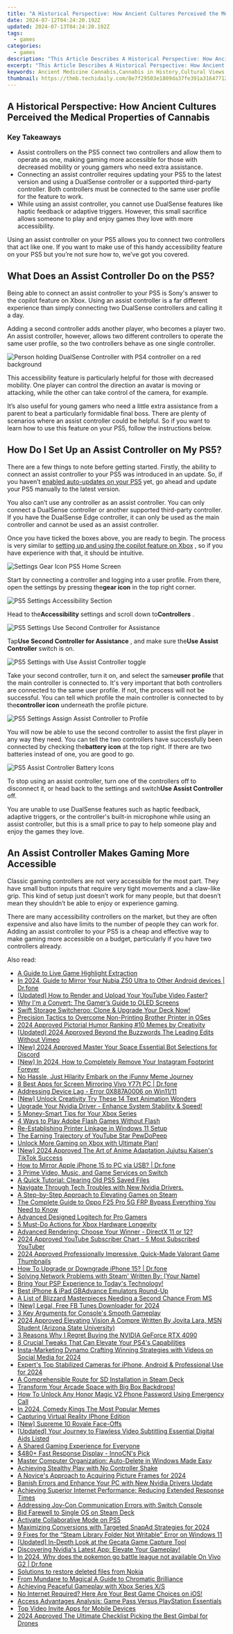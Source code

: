 ```yaml
---
title: "A Historical Perspective: How Ancient Cultures Perceived the Medical Properties of Cannabis"
date: 2024-07-12T04:24:20.192Z
updated: 2024-07-13T04:24:20.192Z
tags:
  - games
categories:
  - games
description: "This Article Describes A Historical Perspective: How Ancient Cultures Perceived the Medical Properties of Cannabis"
excerpt: "This Article Describes A Historical Perspective: How Ancient Cultures Perceived the Medical Properties of Cannabis"
keywords: Ancient Medicine Cannabis,Cannabis in History,Cultural Views on Cannabis,Historical Cannabis Use,Cannabis Perception Anciently,Medical Cannabis History,Antiquity's Cannabis Beliefs
thumbnail: https://thmb.techidaily.com/8e7f29503e1809da37fe391a31647712629490bb93b62275ef9ee0f83d862d33.jpg
---
```


## A Historical Perspective: How Ancient Cultures Perceived the Medical Properties of Cannabis

### Key Takeaways

* Assist controllers on the PS5 connect two controllers and allow them to operate as one, making gaming more accessible for those with decreased mobility or young gamers who need extra assistance.
* Connecting an assist controller requires updating your PS5 to the latest version and using a DualSense controller or a supported third-party controller. Both controllers must be connected to the same user profile for the feature to work.
* While using an assist controller, you cannot use DualSense features like haptic feedback or adaptive triggers. However, this small sacrifice allows someone to play and enjoy games they love with more accessibility.

 Using an assist controller on your PS5 allows you to connect two controllers that act like one. If you want to make use of this handy accessibility feature on your PS5 but you’re not sure how to, we’ve got you covered.

## What Does an Assist Controller Do on the PS5?

 Being able to connect an assist controller to your PS5 is Sony's answer to the copilot feature on Xbox. Using an assist controller is a far different experience than simply connecting two DualSense controllers and calling it a day.

 Adding a second controller adds another player, who becomes a player two. An assist controller, however, allows two different controllers to operate the same user profile, so the two controllers behave as one single controller.

![Person holding DualSense Controller with PS4 controller on a red background](https://static1.makeuseofimages.com/wordpress/wp-content/uploads/2023/11/person-holding-dualsense-controller-with-ps4-controller-on-a-red-background.jpg)

 This accessibility feature is particularly helpful for those with decreased mobility. One player can control the direction an avatar is moving or attacking, while the other can take control of the camera, for example.

 It’s also useful for young gamers who need a little extra assistance from a parent to beat a particularly formidable final boss. There are plenty of scenarios where an assist controller could be helpful. So if you want to learn how to use this feature on your PS5, follow the instructions below.

## How Do I Set Up an Assist Controller on My PS5?

 There are a few things to note before getting started. Firstly, the ability to connect an assist controller to your PS5 was introduced in an update. So, if you haven’t [enabled auto-updates on your PS5](https://www.makeuseof.com/how-to-enable-ps5-auto-updates/) yet, go ahead and update your PS5 manually to the latest version.

 You also can’t use any controller as an assist controller. You can only connect a DualSense controller or another supported third-party controller. If you have the DualSense Edge controller, it can only be used as the main controller and cannot be used as an assist controller.

 Once you have ticked the boxes above, you are ready to begin. The process is very similar to [setting up and using the copilot feature on Xbox](https://www.makeuseof.com/how-to-set-up-and-use-co-pilot-on-xbox-series-xs/) , so if you have experience with that, it should be intuitive.

![Settings Gear Icon PS5 Home Screen](https://static1.makeuseofimages.com/wordpress/wp-content/uploads/2023/11/settings-gear-icon-ps5-home-screen.jpg)

 Start by connecting a controller and logging into a user profile. From there, open the settings by pressing the**gear icon** in the top right corner.

![PS5 Settings Accessibility Section](https://static1.makeuseofimages.com/wordpress/wp-content/uploads/2023/11/ps5-settings-accessibility-section.jpg)

 Head to the**Accessibility** settings and scroll down to**Controllers** .

![PS5 Settings Use Second Controller for Assistance](https://static1.makeuseofimages.com/wordpress/wp-content/uploads/2023/11/ps5-settings-use-second-controller-for-assistance.jpg)

 Tap**Use Second Controller for Assistance** , and make sure the**Use Assist Controller** switch is on.

![PS5 Settings with Use Assist Controller toggle](https://static1.makeuseofimages.com/wordpress/wp-content/uploads/2023/11/ps5-settings-use-assist-controller-switch.jpg)

 Take your second controller, turn it on, and select the same**user profile** that the main controller is connected to. It's very important that both controllers are connected to the same user profile. If not, the process will not be successful. You can tell which profile the main controller is connected to by the**controller icon** underneath the profile picture.

![PS5 Settings Assign Assist Controller to Profile](https://static1.makeuseofimages.com/wordpress/wp-content/uploads/2023/11/ps5-settings-assign-assist-controller-to-profile.jpg)

 You will now be able to use the second controller to assist the first player in any way they need. You can tell the two controllers have successfully been connected by checking the**battery icon** at the top right. If there are two batteries instead of one, you are good to go.

![PS5 Assist Controller Battery Icons](https://static1.makeuseofimages.com/wordpress/wp-content/uploads/2023/11/ps5-assist-controller-battery-icons.jpg)

 To stop using an assist controller, turn one of the controllers off to disconnect it, or head back to the settings and switch**Use Assist Controller** off.

 You are unable to use DualSense features such as haptic feedback, adaptive triggers, or the controller's built-in microphone while using an assist controller, but this is a small price to pay to help someone play and enjoy the games they love.

## An Assist Controller Makes Gaming More Accessible

 Classic gaming controllers are not very accessible for the most part. They have small button inputs that require very tight movements and a claw-like grip. This kind of setup just doesn’t work for many people, but that doesn’t mean they shouldn’t be able to enjoy or experience gaming.

 There are many accessibility controllers on the market, but they are often expensive and also have limits to the number of people they can work for. Adding an assist controller to your PS5 is a cheap and effective way to make gaming more accessible on a budget, particularly if you have two controllers already.


<ins class="adsbygoogle"
     style="display:block"
     data-ad-format="autorelaxed"
     data-ad-client="ca-pub-7571918770474297"
     data-ad-slot="1223367746"></ins>



<ins class="adsbygoogle"
     style="display:block"
     data-ad-client="ca-pub-7571918770474297"
     data-ad-slot="8358498916"
     data-ad-format="auto"
     data-full-width-responsive="true"></ins>



<span class="atpl-alsoreadstyle">Also read:</span>
<div><ul>
<li><a href="https://games-able.techidaily.com/a-guide-to-live-game-highlight-extraction/"><u>A Guide to Live Game Highlight Extraction</u></a></li>
<li><a href="https://screen-mirror.techidaily.com/in-2024-guide-to-mirror-your-nubia-z50-ultra-to-other-android-devices-drfone-by-drfone-android/"><u>In 2024, Guide to Mirror Your Nubia Z50 Ultra to Other Android devices | Dr.fone</u></a></li>
<li><a href="https://facebook-record-videos.techidaily.com/updated-how-to-render-and-upload-your-youtube-video-faster/"><u>[Updated] How to Render and Upload Your YouTube Video Faster?</u></a></li>
<li><a href="https://games-able.techidaily.com/1719172477251-why-im-a-convert-the-gamers-guide-to-oled-screens/"><u>Why I'm a Convert: The Gamer’s Guide to OLED Screens</u></a></li>
<li><a href="https://games-able.techidaily.com/1719170052391-swift-storage-switcheroo-clone-and-upgrade-your-deck-now/"><u>Swift Storage Switcheroo: Clone & Upgrade Your Deck Now!</u></a></li>
<li><a href="https://printer-issues.techidaily.com/precision-tactics-to-overcome-non-printing-brother-printer-in-oses/"><u>Precision Tactics to Overcome Non-Printing Brother Printer in OSes</u></a></li>
<li><a href="https://extra-guidance.techidaily.com/2024-approved-pictorial-humor-ranking-10-memes-by-creativity/"><u>2024 Approved  Pictorial Humor  Ranking #10 Memes by Creativity</u></a></li>
<li><a href="https://vimeo-videos.techidaily.com/updated-2024-approved-beyond-the-buzzwords-the-leading-edits-without-vimeo/"><u>[Updated] 2024 Approved  Beyond the Buzzwords  The Leading Edits Without Vimeo</u></a></li>
<li><a href="https://discord-videos.techidaily.com/new-2024-approved-master-your-space-essential-bot-selections-for-discord/"><u>[New] 2024 Approved  Master Your Space  Essential Bot Selections for Discord</u></a></li>
<li><a href="https://instagram-video-files.techidaily.com/new-in-2024-how-to-completely-remove-your-instagram-footprint-forever/"><u>[New] In 2024, How to Completely Remove Your Instagram Footprint Forever</u></a></li>
<li><a href="https://vp-tips.techidaily.com/no-hassle-just-hilarity-embark-on-the-ifunny-meme-journey/"><u>No Hassle, Just Hilarity  Embark on the iFunny Meme Journey</u></a></li>
<li><a href="https://screen-mirror.techidaily.com/8-best-apps-for-screen-mirroring-vivo-y77t-pc-drfone-by-drfone-android/"><u>8 Best Apps for Screen Mirroring Vivo Y77t PC | Dr.fone</u></a></li>
<li><a href="https://games-able.techidaily.com/addressing-device-lag-error-0x887a0006-on-win1111/"><u>Addressing Device Lag - Error 0X887A0006 on Win11/11</u></a></li>
<li><a href="https://some-approaches.techidaily.com/new-unlock-creativity-try-these-14-text-animation-wonders/"><u>[New] Unlock Creativity  Try These 14 Text Animation Wonders</u></a></li>
<li><a href="https://games-able.techidaily.com/1719172869632-upgrade-your-nvidia-driver-enhance-system-stability-and-speed/"><u>Upgrade Your Nvidia Driver - Enhance System Stability & Speed!</u></a></li>
<li><a href="https://games-able.techidaily.com/5-money-smart-tips-for-your-xbox-series/"><u>5 Money-Smart Tips for Your Xbox Series</u></a></li>
<li><a href="https://games-able.techidaily.com/4-ways-to-play-adobe-flash-games-without-flash/"><u>4 Ways to Play Adobe Flash Games Without Flash</u></a></li>
<li><a href="https://windows11.techidaily.com/re-establishing-printer-linkage-in-windows-11-setup/"><u>Re-Establishing Printer Linkage in Windows 11 Setup</u></a></li>
<li><a href="https://extra-lessons.techidaily.com/the-earning-trajectory-of-youtube-star-pewdopeep/"><u>The Earning Trajectory of YouTube Star PewDoPeep</u></a></li>
<li><a href="https://games-able.techidaily.com/1719173835362-unlock-more-gaming-on-xbox-with-ultimate-plan/"><u>Unlock More Gaming on Xbox with Ultimate Plan!</u></a></li>
<li><a href="https://tiktok-video-recordings.techidaily.com/new-2024-approved-the-art-of-anime-adaptation-jujutsu-kaisens-tiktok-success/"><u>[New] 2024 Approved  The Art of Anime Adaptation  Jujutsu Kaisen's TikTok Success</u></a></li>
<li><a href="https://screen-mirror.techidaily.com/how-to-mirror-apple-iphone-15-to-pc-via-usb-drfone-by-drfone-ios/"><u>How to Mirror Apple iPhone 15 to PC via USB? | Dr.fone</u></a></li>
<li><a href="https://games-able.techidaily.com/3-prime-video-music-and-game-services-on-switch/"><u>3 Prime Video, Music, and Game Services on Switch</u></a></li>
<li><a href="https://games-able.techidaily.com/a-quick-tutorial-clearing-old-ps5-saved-files/"><u>A Quick Tutorial: Clearing Old PS5 Saved Files</u></a></li>
<li><a href="https://games-able.techidaily.com/1719167776043-navigate-through-tech-troubles-with-new-nvidia-drivers/"><u>Navigate Through Tech Troubles with New Nvidia Drivers.</u></a></li>
<li><a href="https://games-able.techidaily.com/a-step-by-step-approach-to-elevating-games-on-steam/"><u>A Step-by-Step Approach to Elevating Games on Steam</u></a></li>
<li><a href="https://android-frp.techidaily.com/the-complete-guide-to-oppo-f25-pro-5g-frp-bypass-everything-you-need-to-know-by-drfone-android/"><u>The Complete Guide to Oppo F25 Pro 5G FRP Bypass Everything You Need to Know</u></a></li>
<li><a href="https://games-able.techidaily.com/advanced-designed-logitech-for-pro-gamers/"><u>Advanced Designed Logitech for Pro Gamers</u></a></li>
<li><a href="https://games-able.techidaily.com/5-must-do-actions-for-xbox-hardware-longevity/"><u>5 Must-Do Actions for Xbox Hardware Longevity</u></a></li>
<li><a href="https://games-able.techidaily.com/advanced-rendering-choose-your-winner-directx-11-or-12/"><u>Advanced Rendering: Choose Your Winner - DirectX 11 or 12?</u></a></li>
<li><a href="https://facebook-record-videos.techidaily.com/2024-approved-youtube-subscriber-chart-5-most-subscribed-youtuber/"><u>2024 Approved  YouTube Subscriber Chart - 5 Most Subscribed YouTuber</u></a></li>
<li><a href="https://youtube-stream.techidaily.com/2024-approved-professionally-impressive-quick-made-valorant-game-thumbnails/"><u>2024 Approved  Professionally Impressive, Quick-Made Valorant Game Thumbnails</u></a></li>
<li><a href="https://review-topics.techidaily.com/how-to-upgrade-or-downgrade-iphone-15-drfone-by-drfone-ios-system-repair-ios-system-repair/"><u>How To Upgrade or Downgrade iPhone 15? | Dr.fone</u></a></li>
<li><a href="https://games-able.techidaily.com/1719169829405-solving-network-problems-with-steam-written-by-your-name/"><u>Solving Network Problems with Steam' Written By: [Your Name]</u></a></li>
<li><a href="https://games-able.techidaily.com/1719171487913-bring-your-psp-experience-to-todays-technology/"><u>Bring Your PSP Experience to Today's Technology!</u></a></li>
<li><a href="https://games-able.techidaily.com/1719170474876-best-iphone-and-ipad-gbadvance-emulators-round-up/"><u>Best iPhone & iPad GBAdvance Emulators Round-Up</u></a></li>
<li><a href="https://games-able.techidaily.com/a-list-of-blizzard-masterpieces-needing-a-second-chance-from-ms/"><u>A List of Blizzard Masterpieces Needing a Second Chance From MS</u></a></li>
<li><a href="https://facebook-videos.techidaily.com/new-legal-free-fb-tunes-downloader-for-2024/"><u>[New] Legal, Free FB Tunes Downloader for 2024</u></a></li>
<li><a href="https://games-able.techidaily.com/3-key-arguments-for-consoles-smooth-gameplay/"><u>3 Key Arguments for Console's Smooth Gameplay</u></a></li>
<li><a href="https://article-helps.techidaily.com/2024-approved-elevating-vision-a-compre-written-by-jovita-lara-msn-student-arizona-state-university/"><u>2024 Approved  Elevating Vision  A Compre Written By  Jovita Lara, MSN Student (Arizona State University)</u></a></li>
<li><a href="https://games-able.techidaily.com/3-reasons-why-i-regret-buying-the-nvidia-geforce-rtx-4090/"><u>3 Reasons Why I Regret Buying the NVIDIA GeForce RTX 4090</u></a></li>
<li><a href="https://games-able.techidaily.com/8-crucial-tweaks-that-can-elevate-your-ps4s-capabilities/"><u>8 Crucial Tweaks That Can Elevate Your PS4's Capabilities</u></a></li>
<li><a href="https://instagram-clips.techidaily.com/insta-marketing-dynamo-crafting-winning-strategies-with-videos-on-social-media-for-2024/"><u>Insta-Marketing Dynamo  Crafting Winning Strategies with Videos on Social Media for 2024</u></a></li>
<li><a href="https://some-techniques.techidaily.com/experts-top-stabilized-cameras-for-iphone-android-and-professional-use-for-2024/"><u>Expert's Top Stabilized Cameras for iPhone, Android & Professional Use for 2024</u></a></li>
<li><a href="https://games-able.techidaily.com/a-comprehensible-route-for-sd-installation-in-steam-deck/"><u>A Comprehensible Route for SD Installation in Steam Deck</u></a></li>
<li><a href="https://games-able.techidaily.com/1719172867404-transform-your-arcade-space-with-big-box-backdrops/"><u>Transform Your Arcade Space with Big Box Backdrops!</u></a></li>
<li><a href="https://unlock-android.techidaily.com/how-to-unlock-any-honor-magic-v2-phone-password-using-emergency-call-by-drfone-android/"><u>How To Unlock Any Honor Magic V2 Phone Password Using Emergency Call</u></a></li>
<li><a href="https://twitter-videos.techidaily.com/in-2024-comedy-kings-the-most-popular-memes/"><u>In 2024, Comedy Kings  The Most Popular Memes</u></a></li>
<li><a href="https://extra-tips.techidaily.com/capturing-virtual-reality-iphone-edition/"><u>Capturing Virtual Reality  IPhone Edition</u></a></li>
<li><a href="https://on-screen-recording.techidaily.com/new-supreme-10-royale-face-offs/"><u>[New] Supreme 10 Royale Face-Offs</u></a></li>
<li><a href="https://fox-hovers.techidaily.com/updated-your-journey-to-flawless-video-subtitling-essential-digital-aids-listed/"><u>[Updated] Your Journey to Flawless Video Subtitling  Essential Digital Aids Listed</u></a></li>
<li><a href="https://games-able.techidaily.com/a-shared-gaming-experience-for-everyone/"><u>A Shared Gaming Experience for Everyone</u></a></li>
<li><a href="https://games-able.techidaily.com/480plus-fast-response-display-innocns-pick/"><u>$480+ Fast Response Display - InnoCN's Pick</u></a></li>
<li><a href="https://win11-tips.techidaily.com/master-computer-organization-auto-delete-in-windows-made-easy/"><u>Master Computer Organization: Auto-Delete in Windows Made Easy</u></a></li>
<li><a href="https://games-able.techidaily.com/achieving-stealthy-play-with-no-controller-shake/"><u>Achieving Stealthy Play with No Controller Shake</u></a></li>
<li><a href="https://extra-information.techidaily.com/a-novices-approach-to-acquiring-picture-frames-for-2024/"><u>A Novice's Approach to Acquiring Picture Frames for 2024</u></a></li>
<li><a href="https://games-able.techidaily.com/1719172747292-banish-errors-and-enhance-your-pc-with-new-nvidia-drivers-update/"><u>Banish Errors and Enhance Your PC with New Nvidia Drivers Update</u></a></li>
<li><a href="https://games-able.techidaily.com/achieving-superior-internet-performance-reducing-extended-response-times/"><u>Achieving Superior Internet Performance: Reducing Extended Response Times</u></a></li>
<li><a href="https://games-able.techidaily.com/addressing-joy-con-communication-errors-with-switch-console/"><u>Addressing Joy-Con Communication Errors with Switch Console</u></a></li>
<li><a href="https://games-able.techidaily.com/1719173882396-bid-farewell-to-single-os-on-steam-deck/"><u>Bid Farewell to Single OS on Steam Deck</u></a></li>
<li><a href="https://games-able.techidaily.com/activate-collaborative-mode-on-ps5/"><u>Activate Collaborative Mode on PS5</u></a></li>
<li><a href="https://snapchat-videos.techidaily.com/maximizing-conversions-with-targeted-snapad-strategies-for-2024/"><u>Maximizing Conversions with Targeted SnapAd Strategies for 2024</u></a></li>
<li><a href="https://games-able.techidaily.com/9-fixes-for-the-steam-library-folder-not-writable-error-on-windows-11/"><u>9 Fixes for the “Steam Library Folder Not Writable” Error on Windows 11</u></a></li>
<li><a href="https://video-screen-grab.techidaily.com/updated-in-depth-look-at-the-gecata-game-capture-tool/"><u>[Updated] In-Depth Look at the Gecata Game Capture Tool</u></a></li>
<li><a href="https://games-able.techidaily.com/1719170667310-discovering-nvidias-latest-app-elevate-your-gameplay/"><u>Discovering Nvidia's Latest App: Elevate Your Gameplay!</u></a></li>
<li><a href="https://change-location.techidaily.com/in-2024-why-does-the-pokemon-go-battle-league-not-available-on-vivo-g2-drfone-by-drfone-virtual-android/"><u>In 2024, Why does the pokemon go battle league not available On Vivo G2 | Dr.fone</u></a></li>
<li><a href="https://techidaily.com/solutions-to-restore-deleted-files-from-nokia-by-fonelab-android-recover-data/"><u>Solutions to restore deleted files from Nokia</u></a></li>
<li><a href="https://extra-hints.techidaily.com/from-mundane-to-magical-a-guide-to-chromatic-brilliance/"><u>From Mundane to Magical  A Guide to Chromatic Brilliance</u></a></li>
<li><a href="https://games-able.techidaily.com/achieving-peaceful-gameplay-with-xbox-series-xs/"><u>Achieving Peaceful Gameplay with Xbox Series X/S</u></a></li>
<li><a href="https://games-able.techidaily.com/1719167714153-no-internet-required-here-are-your-best-game-choices-on-ios/"><u>No Internet Required? Here Are Your Best Game Choices on iOS!</u></a></li>
<li><a href="https://games-able.techidaily.com/access-advantages-analysis-game-pass-versus-playstation-essentials/"><u>Access Advantages Analysis: Game Pass Versus PlayStation Essentials</u></a></li>
<li><a href="https://ai-driven-video-production.techidaily.com/top-video-invite-apps-for-mobile-devices/"><u>Top Video Invite Apps for Mobile Devices</u></a></li>
<li><a href="https://some-skills.techidaily.com/2024-approved-the-ultimate-checklist-picking-the-best-gimbal-for-drones/"><u>2024 Approved  The Ultimate Checklist  Picking the Best Gimbal for Drones</u></a></li>
</ul></div>
